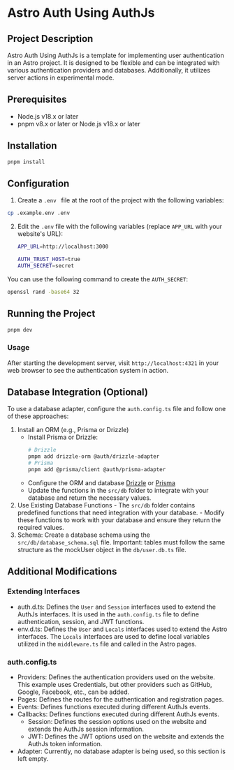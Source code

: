 # Astro Auth Using AuthJs

## Project Description
Astro Auth Using AuthJs is a template for implementing user authentication in an Astro project. It is designed to be flexible and can be integrated with various authentication providers and databases. Additionally, it utilizes server actions in experimental mode.

## Prerequisites
- Node.js v18.x or later
- pnpm v8.x or later or Node.js v18.x or later

## Installation
```bash
pnpm install
```

## Configuration
1. Create a `.env ` file at the root of the project with the following variables:
```bash
cp .example.env .env
```

2. Edit the `.env` file with the following variables (replace `APP_URL` with your website's URL):
    ```bash
    APP_URL=http://localhost:3000

    AUTH_TRUST_HOST=true
    AUTH_SECRET=secret
    ```

You can use the following command to create the `AUTH_SECRET`:
```bash
openssl rand -base64 32
```

## Running the Project
```bash
pnpm dev
```
### Usage
After starting the development server, visit `http://localhost:4321` in your web browser to see the authentication system in action.

## Database Integration (Optional)
To use a database adapter, configure the `auth.config.ts` file and follow one of these approaches:
 1. Install an ORM (e.g., Prisma or Drizzle)
    - Install Prisma or Drizzle:
        ```bash
        # Drizzle
        pmpm add drizzle-orm @auth/drizzle-adapter
        # Prisma
        pnpm add @prisma/client @auth/prisma-adapter
        ```
    - Configure the ORM and database [Drizzle](https://authjs.dev/getting-started/adapters/drizzle) or [Prisma](https://authjs.dev/getting-started/adapters/prisma)
    - Update the functions in the `src/db` folder to integrate with your database and return the necessary values.
  2. Use Existing Database Functions
    - The `src/db` folder contains predefined functions that need integration with your database.
    - Modify these functions to work with your database and ensure they return the required values.
  3. Schema: Create a database schema using the `src/db/database_schema.sql` file.
Important: tables must follow the same structure as the mockUser object in the `db/user.db.ts` file.
## Additional Modifications
### Extending Interfaces
 - auth.d.ts: Defines the `User` and `Session` interfaces used to extend the AuthJs interfaces. It is used in the `auth.config.ts` file to define authentication, session, and JWT functions.
 - env.d.ts: Defines the `User` and `Locals` interfaces used to extend the Astro interfaces. The `Locals` interfaces are used to define local variables utilized in the `middleware.ts` file and called in the Astro pages.

### auth.config.ts
 - Providers: Defines the authentication providers used on the website. This example uses Credentials, but other providers such as GitHub, Google, Facebook, etc., can be added.
 - Pages: Defines the routes for the authentication and registration pages.
 - Events: Defines functions executed during different AuthJs events.
 - Callbacks: Defines functions executed during different AuthJs events.
   - Session: Defines the session options used on the website and extends the AuthJs session information.
   - JWT: Defines the JWT options used on the website and extends the AuthJs token information.
 - Adapter: Currently, no database adapter is being used, so this section is left empty.